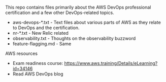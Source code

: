 This repo contains files primarily about the AWS DevOps professional certification and a few other DevOps-related topics.

* aws-devops-*.txt - Text files about various parts of AWS as they relate to DevOps and the certification.
* nr-*.txt - New Relic related
* observability.txt - Thoughts on the observability buzzword
* feature-flagging.md - Same

AWS resources
* Exam readiness course: https://www.aws.training/Details/eLearning?id=34146
* Read AWS DevOps blog
